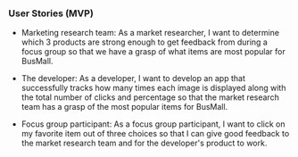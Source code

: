 ### User Stories (MVP)

- Marketing research team:  As a market researcher, I want to determine which 3 products are strong enough to get feedback from during a focus group so that we have a grasp of what items are most popular for BusMall.

- The developer: As a developer, I want to develop an app that successfully tracks how many times each image is displayed along with the total number of clicks and percentage so that the market research team has a grasp of the most popular items for BusMall.

- Focus group participant: As a focus group participant, I want to click on my favorite item out of three choices so that I can give good feedback to the market research team and for the developer's product to work.
